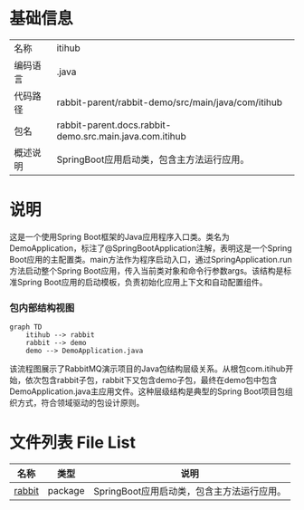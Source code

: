 # 基础信息

|      |      |
|------|------|
| 名称 | itihub |
| 编码语言 | .java |
| 代码路径 | rabbit-parent/rabbit-demo/src/main/java/com/itihub |
| 包名 | rabbit-parent.docs.rabbit-demo.src.main.java.com.itihub |
| 概述说明 | SpringBoot应用启动类，包含主方法运行应用。 |

# 说明

这是一个使用Spring Boot框架的Java应用程序入口类。类名为DemoApplication，标注了@SpringBootApplication注解，表明这是一个Spring Boot应用的主配置类。main方法作为程序启动入口，通过SpringApplication.run方法启动整个Spring Boot应用，传入当前类对象和命令行参数args。该结构是标准Spring Boot应用的启动模板，负责初始化应用上下文和自动配置组件。


### 包内部结构视图

```mermaid
graph TD
    itihub --> rabbit
    rabbit --> demo
    demo --> DemoApplication.java
```

该流程图展示了RabbitMQ演示项目的Java包结构层级关系。从根包com.itihub开始，依次包含rabbit子包，rabbit下又包含demo子包，最终在demo包中包含DemoApplication.java主应用文件。这种层级结构是典型的Spring Boot项目包组织方式，符合领域驱动的包设计原则。

# 文件列表 File List

| 名称   | 类型  | 说明 |
|-------|------|-------------|
| [rabbit](rabbit/_module.md) | package | SpringBoot应用启动类，包含主方法运行应用。 |


